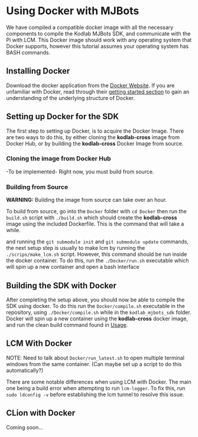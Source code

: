 # Using Docker with MJBots
We have compiled a compatible docker image with all the necessary components to compile the Kodlab MJBots SDK, and communicate with the Pi with LCM. This Docker image should work with any operating system that Docker supports, however this tutorial assumes your operating system has BASH commands.

## Installing Docker
Download the docker application from the [Docker Website](https://docs.docker.com/get-docker/). If you are unfamiliar with Docker, read through their [getting started section](https://docs.docker.com/get-started/)  to gain an understanding of the underlying structure of Docker. 

## Setting up Docker for the SDK
The first step to setting up Docker, is to acquire the Docker Image. There are two ways to do this, by either cloning the **kodlab-cross** image from Docker Hub, or by building the **kodlab-cross** Docker Image from source. 

### Cloning the image from Docker Hub

-To be implemented- Right now, you must build from source.

### Building from Source
**WARNING:** Building the image from source can take over an hour. 

To build from source, go into the `Docker` folder with 
`cd Docker` 
then run the `build.sh` script with
`./build.sh`
which should create the **kodlab-cross** image using the included Dockerfile. This is the command that will take a while.

and running the `git submodule init` and `git submodule update` commands, the next setup step is usually to make lcm by running the `./scrips/make_lcm.sh` script. However, this command should be run inside the docker container. To do this, run the `./Docker/run.sh` executable which will spin up a new container and open a bash interface 

## Building the SDK with Docker

After completing the setup above, you should now be able to compile the SDK using docker. To do this run the `Docker/compile.sh` executable in the repository, using `./Docker/compile.sh` while in the `kodlab_mjbots_sdk` folder. Docker will spin up a new container using the **kodlab-cross** docker image, and run the clean build command found in [Usage](https://kodlab-mjbots-sdk.readthedocs.io/en/latest/usage/#building).

## LCM With Docker
NOTE: Need to talk about `Docker/run_latest.sh` to open multiple terminal windows from the same container. (Can maybe set up a script to do this automatically?)

There are some notable differences when using LCM with Docker. The main one being a build error when attempting to run `lcm-logger`. To fix this, run `sudo ldconfig -v` before establishing the lcm tunnel to resolve this issue. 

## CLion with Docker
 Coming soon...
